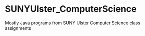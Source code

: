 # SUNYUlster_ComputerScience
Mostly Java programs from SUNY Ulster Computer Science class assignments
